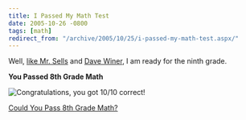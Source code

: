 ```yaml
---
title: I Passed My Math Test
date: 2005-10-26 -0800
tags: [math]
redirect_from: "/archive/2005/10/25/i-passed-my-math-test.aspx/"
---
```


Well, [like Mr. Sells](http://www.blogthings.com/couldyoupasseighthgrademathquiz/outcome.php) and [Dave Winer](http://archive.scripting.com/2005/10/26#When:8:32:36PM), I am ready for the ninth grade.

**You Passed 8th Grade Math**

![Congratulations, you got 10/10 correct!](https://images.blogthings.com/couldyoupasseighthgrademathquiz/passed.jpg)

[Could You Pass 8th Grade Math?](http://www.blogthings.com/couldyoupasseighthgrademathquiz/)
